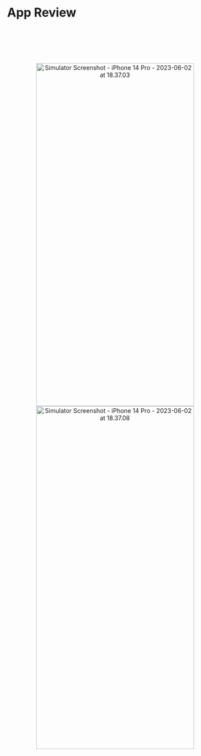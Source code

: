 # App Review

<br>
<br>
<br>
<br>


<p align="center">
<a data-flickr-embed="true" href="https://www.flickr.com/photos/197661703@N05/52944747197/in/dateposted-public/" title="Simulator Screenshot - iPhone 14 Pro - 2023-06-02 at 18.37.03"><img src="https://live.staticflickr.com/65535/52944747197_c7f1e10f07_c.jpg" width="369" height="800" alt="Simulator Screenshot - iPhone 14 Pro - 2023-06-02 at 18.37.03"/></a>
<a data-flickr-embed="true" href="https://www.flickr.com/photos/197661703@N05/52945732510/in/dateposted-public/" title="Simulator Screenshot - iPhone 14 Pro - 2023-06-02 at 18.37.08"><img src="https://live.staticflickr.com/65535/52945732510_bc0ecd0e96_c.jpg" width="369" height="800" alt="Simulator Screenshot - iPhone 14 Pro - 2023-06-02 at 18.37.08"/></a>
</p>
